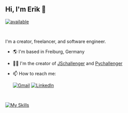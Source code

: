 ## Hi, I'm Erik 👋

[![available](https://img.shields.io/badge/available-brightgreen.svg)](mailto:kueckelheim.erik@gmail.com)

&nbsp;
&nbsp;

I'm a creator, freelancer, and software engineer.

- 🌎 I'm based in Freiburg, Germany
- 🧑‍💻 I'm the creator of [JSchallenger](https://jschallenger.com/) and [Pychallenger](https://pychallenger.com/)
- 📫 How to reach me:

    [![Gmail](https://img.shields.io/badge/EMail-orange?logo=gmail&logoColor=white)](mailto:kueckelheim.erik@gmail.com)
    [![LinkedIn](https://img.shields.io/badge/LinkedIn-Connect-0A66C2?logo=linkedin&logoColor=white)](https://www.linkedin.com/in/erik-kueckelheim)


&nbsp;
&nbsp;
&nbsp;
&nbsp;
&nbsp;
&nbsp;

[![My Skills](https://skillicons.dev/icons?i=aws,svelte,nodejs,react,symfony,tailwind,js,ts,docker,vscode,py&perline=11)](https://skillicons.dev)

&nbsp;


<!--
**kueckelheim/kueckelheim** is a ✨ _special_ ✨ repository because its `README.md` (this file) appears on your GitHub profile.

Here are some ideas to get you started:

- 🔭 I’m currently working on ...
- 🌱 I’m currently learning ...
- 👯 I’m looking to collaborate on ...
- 🤔 I’m looking for help with ...
- 💬 Ask me about ...
- 📫 How to reach me: ...
- 😄 Pronouns: ...
- ⚡ Fun fact: ...
-->
